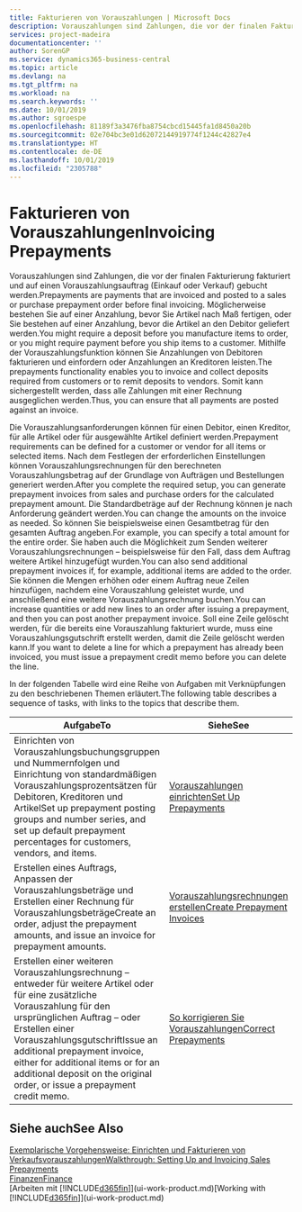```yaml
---
title: Fakturieren von Vorauszahlungen | Microsoft Docs
description: Vorauszahlungen sind Zahlungen, die vor der finalen Fakturierung fakturiert und auf einen Vorauszahlungsauftrag (Einkauf oder Verkauf) gebucht werden. Möglicherweise bestehen Sie auf einer Anzahlung, bevor Sie Artikel nach Maß fertigen, oder Sie bestehen auf einer Anzahlung, bevor die Artikel an den Debitor geliefert werden. Mithilfe der Vorauszahlungsfunktion können Sie Anzahlungen von Debitoren fakturieren und einfordern oder Anzahlungen an Kreditoren leisten. Somit kann sichergestellt werden, dass alle Zahlungen mit einer Rechnung ausgeglichen werden.
services: project-madeira
documentationcenter: ''
author: SorenGP
ms.service: dynamics365-business-central
ms.topic: article
ms.devlang: na
ms.tgt_pltfrm: na
ms.workload: na
ms.search.keywords: ''
ms.date: 10/01/2019
ms.author: sgroespe
ms.openlocfilehash: 81189f3a3476fba8754cbcd15445fa1d8450a20b
ms.sourcegitcommit: 02e704bc3e01d62072144919774f1244c42827e4
ms.translationtype: HT
ms.contentlocale: de-DE
ms.lasthandoff: 10/01/2019
ms.locfileid: "2305788"
---
```

# <a name="invoicing-prepayments"></a><span data-ttu-id="58e37-106">Fakturieren von Vorauszahlungen</span><span class="sxs-lookup"><span data-stu-id="58e37-106">Invoicing Prepayments</span></span>
<span data-ttu-id="58e37-107">Vorauszahlungen sind Zahlungen, die vor der finalen Fakturierung fakturiert und auf einen Vorauszahlungsauftrag (Einkauf oder Verkauf) gebucht werden.</span><span class="sxs-lookup"><span data-stu-id="58e37-107">Prepayments are payments that are invoiced and posted to a sales or purchase prepayment order before final invoicing.</span></span> <span data-ttu-id="58e37-108">Möglicherweise bestehen Sie auf einer Anzahlung, bevor Sie Artikel nach Maß fertigen, oder Sie bestehen auf einer Anzahlung, bevor die Artikel an den Debitor geliefert werden.</span><span class="sxs-lookup"><span data-stu-id="58e37-108">You might require a deposit before you manufacture items to order, or you might require payment before you ship items to a customer.</span></span> <span data-ttu-id="58e37-109">Mithilfe der Vorauszahlungsfunktion können Sie Anzahlungen von Debitoren fakturieren und einfordern oder Anzahlungen an Kreditoren leisten.</span><span class="sxs-lookup"><span data-stu-id="58e37-109">The prepayments functionality enables you to invoice and collect deposits required from customers or to remit deposits to vendors.</span></span> <span data-ttu-id="58e37-110">Somit kann sichergestellt werden, dass alle Zahlungen mit einer Rechnung ausgeglichen werden.</span><span class="sxs-lookup"><span data-stu-id="58e37-110">Thus, you can ensure that all payments are posted against an invoice.</span></span>  

 <span data-ttu-id="58e37-111">Die Vorauszahlungsanforderungen können für einen Debitor, einen Kreditor, für alle Artikel oder für ausgewählte Artikel definiert werden.</span><span class="sxs-lookup"><span data-stu-id="58e37-111">Prepayment requirements can be defined for a customer or vendor for all items or selected items.</span></span> <span data-ttu-id="58e37-112">Nach dem Festlegen der erforderlichen Einstellungen können Vorauszahlungsrechnungen für den berechneten Vorauszahlungsbetrag auf der Grundlage von Aufträgen und Bestellungen generiert werden.</span><span class="sxs-lookup"><span data-stu-id="58e37-112">After you complete the required setup, you can generate prepayment invoices from sales and purchase orders for the calculated prepayment amount.</span></span> <span data-ttu-id="58e37-113">Die Standardbeträge auf der Rechnung können je nach Anforderung geändert werden.</span><span class="sxs-lookup"><span data-stu-id="58e37-113">You can change the amounts on the invoice as needed.</span></span> <span data-ttu-id="58e37-114">So können Sie beispielsweise einen Gesamtbetrag für den gesamten Auftrag angeben.</span><span class="sxs-lookup"><span data-stu-id="58e37-114">For example, you can specify a total amount for the entire order.</span></span> <span data-ttu-id="58e37-115">Sie haben auch die Möglichkeit zum Senden weiterer Vorauszahlungsrechnungen – beispielsweise für den Fall, dass dem Auftrag weitere Artikel hinzugefügt wurden.</span><span class="sxs-lookup"><span data-stu-id="58e37-115">You can also send additional prepayment invoices if, for example, additional items are added to the order.</span></span> <span data-ttu-id="58e37-116">Sie können die Mengen erhöhen oder einem Auftrag neue Zeilen hinzufügen, nachdem eine Vorauszahlung geleistet wurde, und anschließend eine weitere Vorauszahlungsrechnung buchen.</span><span class="sxs-lookup"><span data-stu-id="58e37-116">You can increase quantities or add new lines to an order after issuing a prepayment, and then you can post another prepayment invoice.</span></span> <span data-ttu-id="58e37-117">Soll eine Zeile gelöscht werden, für die bereits eine Vorauszahlung fakturiert wurde, muss eine Vorauszahlungsgutschrift erstellt werden, damit die Zeile gelöscht werden kann.</span><span class="sxs-lookup"><span data-stu-id="58e37-117">If you want to delete a line for which a prepayment has already been invoiced, you must issue a prepayment credit memo before you can delete the line.</span></span>  

 <span data-ttu-id="58e37-118">In der folgenden Tabelle wird eine Reihe von Aufgaben mit Verknüpfungen zu den beschriebenen Themen erläutert.</span><span class="sxs-lookup"><span data-stu-id="58e37-118">The following table describes a sequence of tasks, with links to the topics that describe them.</span></span>

|<span data-ttu-id="58e37-119">**Aufgabe**</span><span class="sxs-lookup"><span data-stu-id="58e37-119">**To**</span></span>|<span data-ttu-id="58e37-120">**Siehe**</span><span class="sxs-lookup"><span data-stu-id="58e37-120">**See**</span></span>|  
|------------|-------------|  
|<span data-ttu-id="58e37-121">Einrichten von Vorauszahlungsbuchungsgruppen und Nummernfolgen und Einrichtung von standardmäßigen Vorauszahlungsprozentsätzen für Debitoren, Kreditoren und Artikel</span><span class="sxs-lookup"><span data-stu-id="58e37-121">Set up prepayment posting groups and number series, and set up default prepayment percentages for customers, vendors, and items.</span></span>|[<span data-ttu-id="58e37-122">Vorauszahlungen einrichten</span><span class="sxs-lookup"><span data-stu-id="58e37-122">Set Up Prepayments</span></span>](finance-set-up-prepayments.md)|
|<span data-ttu-id="58e37-123">Erstellen eines Auftrags, Anpassen der Vorauszahlungsbeträge und Erstellen einer Rechnung für Vorauszahlungsbeträge</span><span class="sxs-lookup"><span data-stu-id="58e37-123">Create an order, adjust the prepayment amounts, and issue an invoice for prepayment amounts.</span></span>|[<span data-ttu-id="58e37-124">Vorauszahlungsrechnungen erstellen</span><span class="sxs-lookup"><span data-stu-id="58e37-124">Create Prepayment Invoices</span></span>](finance-how-to-create-prepayment-invoices.md)|  
|<span data-ttu-id="58e37-125">Erstellen einer weiteren Vorauszahlungsrechnung – entweder für weitere Artikel oder für eine zusätzliche Vorauszahlung für den ursprünglichen Auftrag – oder Erstellen einer Vorauszahlungsgutschrift</span><span class="sxs-lookup"><span data-stu-id="58e37-125">Issue an additional prepayment invoice, either for additional items or for an additional deposit on the original order, or issue a prepayment credit memo.</span></span>|[<span data-ttu-id="58e37-126">So korrigieren Sie Vorauszahlungen</span><span class="sxs-lookup"><span data-stu-id="58e37-126">Correct Prepayments</span></span>](finance-how-to-correct-prepayments.md)|  

## <a name="see-also"></a><span data-ttu-id="58e37-127">Siehe auch</span><span class="sxs-lookup"><span data-stu-id="58e37-127">See Also</span></span>  
[<span data-ttu-id="58e37-128">Exemplarische Vorgehensweise: Einrichten und Fakturieren von Verkaufsvorauszahlungen</span><span class="sxs-lookup"><span data-stu-id="58e37-128">Walkthrough: Setting Up and Invoicing Sales Prepayments</span></span>](walkthrough-setting-up-and-invoicing-sales-prepayments.md)  
[<span data-ttu-id="58e37-129">Finanzen</span><span class="sxs-lookup"><span data-stu-id="58e37-129">Finance</span></span>](finance.md)  
<span data-ttu-id="58e37-130">[Arbeiten mit [!INCLUDE[d365fin](includes/d365fin_md.md)]](ui-work-product.md)</span><span class="sxs-lookup"><span data-stu-id="58e37-130">[Working with [!INCLUDE[d365fin](includes/d365fin_md.md)]](ui-work-product.md)</span></span>
